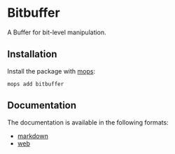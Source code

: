 # Bitbuffer
A Buffer for bit-level manipulation.

## Installation
Install the package with [mops](https://mops.one/):
```
mops add bitbuffer
```

## Documentation
The documentation is available in the following formats:
- [markdown](https://github.com/NatLabs/BitBuffer/blob/main/docs/index.md)
- [web](https://natlabs.github.io/BitBuffer)
